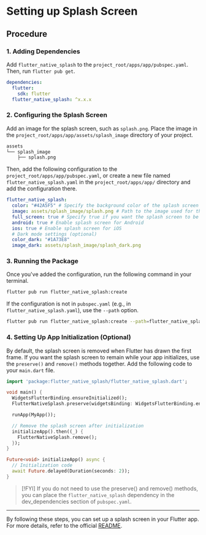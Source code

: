 # Setting up Splash Screen

## Procedure

### 1. Adding Dependencies

Add `flutter_native_splash` to the `project_root/apps/app/pubspec.yaml`. Then, run `flutter pub get`.

```yaml
dependencies:
  flutter:
    sdk: flutter
  flutter_native_splash: ^x.x.x
```

### 2. Configuring the Splash Screen

Add an image for the splash screen, such as `splash.png`. Place the image in the `project_root/apps/app/assets/splash_image` directory of your project.

```md
assets
└── splash_image
    ├── splash.png
```

Then, add the following configuration to the `project_root/apps/app/pubspec.yaml`, or create a new file named `flutter_native_splash.yaml` in the `project_root/apps/app/` directory and add the configuration there.

```yaml
flutter_native_splash:
  color: "#42A5F5" # Specify the background color of the splash screen
  image: assets/splash_image/splash.png # Path to the image used for the splash screen
  full_screen: true # Specify true if you want the splash screen to be full screen
  android: true # Enable splash screen for Android
  ios: true # Enable splash screen for iOS
  # Dark mode settings (optional)
  color_dark: "#1A73E8"
  image_dark: assets/splash_image/splash_dark.png
```

### 3. Running the Package

Once you've added the configuration, run the following command in your terminal.

```sh
flutter pub run flutter_native_splash:create
```

If the configuration is not in `pubspec.yaml` (e.g., in `flutter_native_splash.yaml`), use the `--path` option.

```sh
flutter pub run flutter_native_splash:create --path=flutter_native_splash.yaml
```

### 4. Setting Up App Initialization (Optional)

By default, the splash screen is removed when Flutter has drawn the first frame. If you want the splash screen to remain while your app initializes, use the `preserve()` and `remove()` methods together. Add the following code to your `main.dart` file.

```dart
import 'package:flutter_native_splash/flutter_native_splash.dart';

void main() {
  WidgetsFlutterBinding.ensureInitialized();
  FlutterNativeSplash.preserve(widgetsBinding: WidgetsFlutterBinding.ensureInitialized());

  runApp(MyApp());

  // Remove the splash screen after initialization
  initializeApp().then((_) {
    FlutterNativeSplash.remove();
  });
}

Future<void> initializeApp() async {
  // Initialization code
  await Future.delayed(Duration(seconds: 2));
}
```

>[!FYI]
>If you do not need to use the preserve() and remove() methods, you can place the `flutter_native_splash` dependency in the dev_dependencies section of `pubspec.yaml`.

---

By following these steps, you can set up a splash screen in your Flutter app. For more details, refer to the official [README](https://pub.dev/packages/flutter_native_splash).
